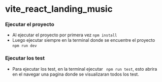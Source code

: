 # vite_react_landing_music
 
### Ejecutar el proyecto
- Al ejecutar el proyecto por primera vez `npm install`
- Luego ejecutar siempre en la terminal donde se encuentre el proyecto `npm run dev`

### Ejecutar los test
- Para ejecutar los test, en la terminal ejecutar ` npm run test`, esto abrira en el navegar una pagina donde se visualizaran todos los test.